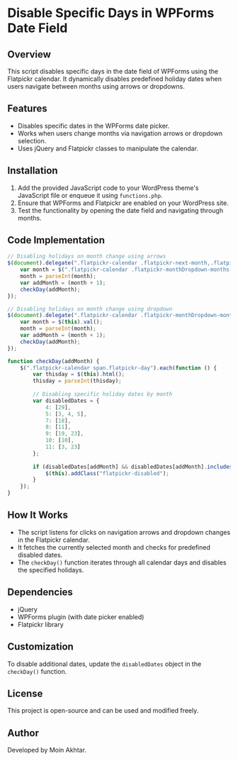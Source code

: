 # Disable Specific Days in WPForms Date Field

## Overview
This script disables specific days in the date field of WPForms using the Flatpickr calendar. It dynamically disables predefined holiday dates when users navigate between months using arrows or dropdowns.

## Features
- Disables specific dates in the WPForms date picker.
- Works when users change months via navigation arrows or dropdown selection.
- Uses jQuery and Flatpickr classes to manipulate the calendar.

## Installation
1. Add the provided JavaScript code to your WordPress theme's JavaScript file or enqueue it using `functions.php`.
2. Ensure that WPForms and Flatpickr are enabled on your WordPress site.
3. Test the functionality by opening the date field and navigating through months.

## Code Implementation

```javascript
// Disabling holidays on month change using arrows
$(document).delegate(".flatpickr-calendar .flatpickr-next-month,.flatpickr-calendar .flatpickr-prev-month,.wpforms-datepicker-wrap .wpforms-field-date-time-date","click", function () {
    var month = $(".flatpickr-calendar .flatpickr-monthDropdown-months option:selected").val();
    month = parseInt(month);
    var addMonth = (month + 1);
    checkDay(addMonth);
});

// Disabling holidays on month change using dropdown
$(document).delegate(".flatpickr-calendar .flatpickr-monthDropdown-months", "change", function () {
    var month = $(this).val();
    month = parseInt(month);
    var addMonth = (month + 1);
    checkDay(addMonth);
});

function checkDay(addMonth) {
    $(".flatpickr-calendar span.flatpickr-day").each(function () {
        var thisday = $(this).html();
        thisday = parseInt(thisday);
        
        // Disabling specific holiday dates by month
        var disabledDates = {
            4: [29],
            5: [3, 4, 5],
            7: [18],
            8: [11],
            9: [19, 23],
            10: [10],
            11: [3, 23]
        };
        
        if (disabledDates[addMonth] && disabledDates[addMonth].includes(thisday)) {
            $(this).addClass("flatpickr-disabled");
        }
    });
}
```

## How It Works
- The script listens for clicks on navigation arrows and dropdown changes in the Flatpickr calendar.
- It fetches the currently selected month and checks for predefined disabled dates.
- The `checkDay()` function iterates through all calendar days and disables the specified holidays.

## Dependencies
- jQuery
- WPForms plugin (with date picker enabled)
- Flatpickr library

## Customization
To disable additional dates, update the `disabledDates` object in the `checkDay()` function.

## License
This project is open-source and can be used and modified freely.

## Author
Developed by Moin Akhtar.

